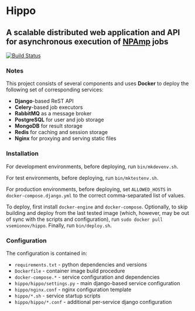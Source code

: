 Hippo
=====
A scalable distributed web application and API for asynchronous execution of [NPAmp](https://github.com/vsemionov/npamp) jobs
-----------------------------------------------------------------------------------------------------------------------------

[![Build Status](https://travis-ci.org/vsemionov/hippo.svg?branch=master)](https://travis-ci.org/vsemionov/hippo)


### Notes

This project consists of several components and uses **Docker** to deploy the following set of corresponding services:
* **Django**-based ReST API
* **Celery**-based job executors
* **RabbitMQ** as a message broker
* **PostgreSQL** for user and job storage
* **MongoDB** for result storage
* **Redis** for caching and session storage
* **Nginx** for proxying and serving static files


### Installation

For development environments, before deploying, run `bin/mkdevenv.sh`.

For test environments, before deploying, run `bin/mktestenv.sh`.

For production environments, before deploying, set `ALLOWED_HOSTS` in `docker-compose.django.yml` to the correct comma-separated list of values.

To deploy, first install `docker-engine` and `docker-compose`. Optionally, to skip building and deploy from the last tested image (which, however, may be out of sync with the scripts and configuration), run `sudo docker pull vsemionov/hippo`. Finally, run `bin/deploy.sh`.


### Configuration

The configuration is contained in:
* `requirements.txt` - python dependencies and versions
* `Dockerfile` - container image build procedure
* `docker-compose.*` - service configuration and dependencies
* `hippo/hippo/settings.py` - main django-based service configuration
* `hippo/nginx.conf` - nginx configuration template
* `hippo/*.sh` - service startup scripts
* `hippo/hippo/*.conf` - additional per-service django configuration
